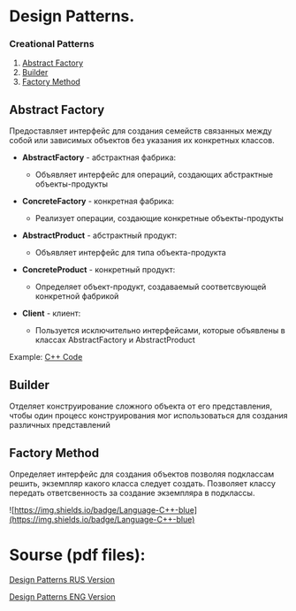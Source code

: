 # Design Patterns. 
### Creational Patterns
1. [Abstract Factory](#AbstractFactory)
2. [Builder](#Builder)
3. [Factory Method](#FactoryMethod)

<!--  Abstract Factory -->
## Abstract Factory <a name="AbstractFactory"></a>
Предоставляет интерфейс для создания семейств связанных между собой или зависимых объектов без указания их конкретных классов.

+ **AbstractFactory** - абстрактная фабрика:

  - Объявляет интерфейс для операций, создающих абстрактные объекты-продукты

+ **ConcreteFactory** - конкретная фабрика:

  - Реализует операции, создающие конкретные объекты-продукты
    
+ **AbstractProduct** - абстрактный продукт:

  - Объявляет интерфейс для типа объекта-продукта

+ **ConcreteProduct** - конкретный продукт:

  - Определяет объект-продукт, создаваемый соответсвующей конкретной фабрикой
    
+ **Client** - клиент:

  - Пользуется исключительно интерфейсами, которые объявлены в классах AbstractFactory и AbstractProduct
    
Example: [C++ Code](https://github.com/imitatehappiness/BasicDesignPatterns/tree/main/patterns/creational/abstarctFactory)

<!--  Builder -->
## Builder <a name="Builder"></a>
Отделяет конструирование сложного объекта от его представления, чтобы один процесс конструирования мог использоваться для создания различных представлений

<!--  Example: [C++ Code](https://github.com/imitatehappiness/BasicDesignPatterns/blob/main/Builder.cpp) -->

<!--  Factory Method -->
## Factory Method <a name="FactoryMethod"></a>
Определяет интерфейс для создания объектов позволяя подклассам решить, экземпляр какого класса следует создать. Позволяет классу передать ответсвенность за создание экземпляра в подклассы.

 <!-- Example: [C++ Code](https://github.com/imitatehappiness/BasicDesignPatterns/blob/main/FactoryMethod.cpp) -->

<!--```c++

```
-->

![https://img.shields.io/badge/Language-C++-blue](https://img.shields.io/badge/Language-C++-blue)

# Sourse (pdf files): 

[Design Patterns RUS Version](https://github.com/imitatehappiness/BasicDesignPatterns/files/9028323/default.pdf)

[Design Patterns ENG Version](https://github.com/imitatehappiness/BasicDesignPatterns/files/9028336/P020101022562155422801.pdf)


